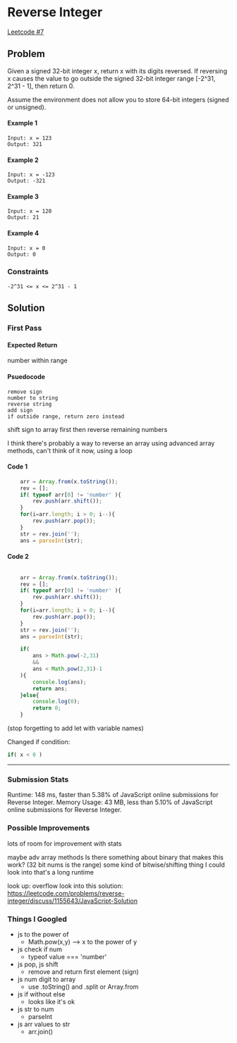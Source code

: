 # Reverse Integer

[Leetcode #7](https://leetcode.com/problems/reverse-integer/)

## Problem

Given a signed 32-bit integer x, return x with its digits reversed. If reversing x causes the value to go outside the signed 32-bit integer range [-2^31, 2^31 - 1], then return 0.

Assume the environment does not allow you to store 64-bit integers (signed or unsigned).

#### Example 1

    Input: x = 123
    Output: 321

#### Example 2

    Input: x = -123
    Output: -321

#### Example 3

    Input: x = 120
    Output: 21

#### Example 4

    Input: x = 0
    Output: 0

### Constraints

    -2^31 <= x <= 2^31 - 1

## Solution

### First Pass

#### Expected Return

number within range

#### Psuedocode

    remove sign
    number to string
    reverse string
    add sign
    if outside range, return zero instead

shift sign to array first
then reverse remaining numbers

I think there's probably a way to reverse an array using advanced array methods, can't think of it now, using a loop

#### Code 1
```javascript
    arr = Array.from(x.toString());
    rev = [];
    if( typeof arr[0] != 'number' ){
        rev.push(arr.shift());
    }
    for(i=arr.length; i > 0; i--){
        rev.push(arr.pop());
    }
    str = rev.join('');
    ans = parseInt(str);

```

#### Code 2

```javascript

    arr = Array.from(x.toString());
    rev = [];
    if( typeof arr[0] != 'number' ){
        rev.push(arr.shift());
    }
    for(i=arr.length; i > 0; i--){
        rev.push(arr.pop());
    }
    str = rev.join('');
    ans = parseInt(str);

    if(
        ans > Math.pow(-2,31)
        &&
        ans < Math.pow(2,31)-1
    ){
        console.log(ans);
        return ans;
    }else{
        console.log(0);
        return 0;
    }

```
(stop forgetting to add let with variable names)

Changed if condition:

```javascript
if( x < 0 )
```

-----

### Submission Stats
Runtime: 148 ms, faster than 5.38% of JavaScript online submissions for Reverse Integer.
Memory Usage: 43 MB, less than 5.10% of JavaScript online submissions for Reverse Integer.

### Possible Improvements

lots of room for improvement with stats

maybe adv array methods
Is there something about binary that makes this work? (32 bit nums is the range)
some kind of bitwise/shifting thing I could look into
that's a long runtime

look up: overflow
look into this solution: https://leetcode.com/problems/reverse-integer/discuss/1155643/JavaScript-Solution
### Things I Googled

* js to the power of
    * Math.pow(x,y) --> x to the power of y
* js check if num
    * typeof value === 'number'
* js pop, js shift
    * remove and return first element (sign)
* js num digit to array
    * use .toString() and .split or Array.from
* js if without else
    * looks like it's ok
* js str to num
    * parseInt
* js arr values to str
    * arr.join()